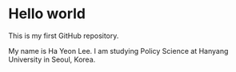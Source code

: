 # Hello world
This is my first GitHub repository.

My name is Ha Yeon Lee. I am studying Policy Science at Hanyang University in Seoul, Korea.
